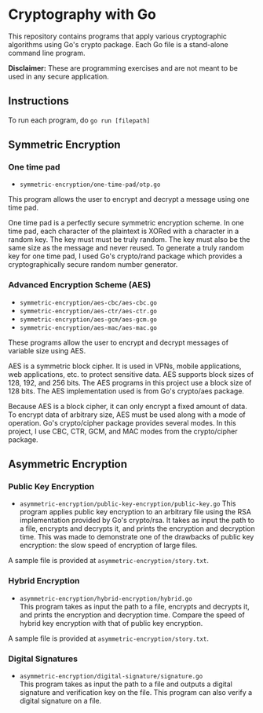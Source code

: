 # Cryptography with Go
This repository contains programs that apply various cryptographic algorithms 
using Go's crypto package. Each Go file is a stand-alone command line program. 

**Disclaimer:** These are programming exercises and are not meant to be
used in any secure application.

## Instructions
To run each program, do `go run [filepath]`

## Symmetric Encryption
### One time pad
* `symmetric-encryption/one-time-pad/otp.go`  

This program allows the user to encrypt and decrypt a message using one time pad.  

One time pad is a perfectly secure symmetric encryption scheme. In one time pad, each character of the plaintext
is XORed with a character in a random key. The key must must be truly random. The key must also be the same size as
 the message and never reused. To generate a truly random key for one time pad, I used Go's crypto/rand package
 which provides a cryptographically secure random number generator.

### Advanced Encryption Scheme (AES)
* `symmetric-encryption/aes-cbc/aes-cbc.go`
* `symmetric-encryption/aes-ctr/aes-ctr.go`
* `symmetric-encryption/aes-gcm/aes-gcm.go`
* `symmetric-encryption/aes-mac/aes-mac.go`  

These programs allow the user to encrypt and decrypt messages of variable size using AES.  

AES is a symmetric block cipher. It is used in VPNs, mobile applications, web applications, etc. to
protect sensitive data. AES supports block sizes of 128, 192, and 256 bits. The AES programs in this 
project use a block size of 128 bits. The AES implementation used is from Go's crypto/aes package.  

Because AES is a block cipher, it can only encrypt a fixed amount of data. To encrypt data of arbitrary
size, AES must be used along with a mode of operation. Go's crypto/cipher package provides several modes.
 In this project, I use CBC, CTR, GCM, and MAC modes from the crypto/cipher package.  

## Asymmetric Encryption
### Public Key Encryption
* `asymmetric-encryption/public-key-encryption/public-key.go`
This program applies public key encryption to an arbitrary file using the RSA implementation provided by Go's
crypto/rsa. It takes as input the path to a file, encrypts and decrypts it, and prints the encryption and decryption time. 
This was made to demonstrate one of the drawbacks of public key encryption: the slow speed of encryption of large files.  

A sample file is provided at `asymmetric-encryption/story.txt`.

### Hybrid Encryption
* `asymmetric-encryption/hybrid-encryption/hybrid.go`  
This program takes as input the path to a file, encrypts and decrypts it, and prints the encryption and decryption time. 
Compare the speed of hybrid key encryption with that of public key encryption.  

A sample file is provided at `asymmetric-encryption/story.txt`.

### Digital Signatures
* `asymmetric-encryption/digital-signature/signature.go`  
This program takes as input the path to a file and outputs a digital signature and verification key on the file.
This program can also verify a digital signature on a file.